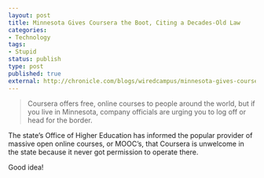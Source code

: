 ```yaml
---
layout: post
title: Minnesota Gives Coursera the Boot, Citing a Decades-Old Law
categories:
- Technology
tags:
- Stupid
status: publish
type: post
published: true
external: http://chronicle.com/blogs/wiredcampus/minnesota-gives-coursera-the-boot-citing-a-decades-old-law/40542
---
```


>Coursera offers free, online courses to people around the world, but if you live in Minnesota, company officials are urging you to log off or head for the border.  
  
The state’s Office of Higher Education has informed the popular provider of massive open online courses, or MOOC’s, that Coursera is unwelcome in the state because it never got permission to operate there.

Good idea!
